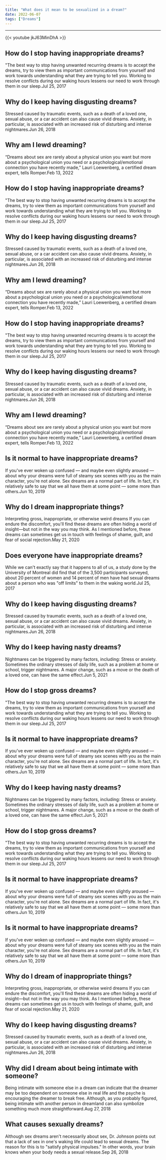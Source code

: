 ```yaml
---
title: "What does it mean to be sexualized in a dream?"
date: 2022-06-07
tags: ["Dreams"]
---
```


---
{{< youtube jkJ63MinDhA >}}
## How do I stop having inappropriate dreams?
"The best way to stop having unwanted recurring dreams is to accept the dreams, try to view them as important communications from yourself and work towards understanding what they are trying to tell you. Working to resolve conflicts during our waking hours lessens our need to work through them in our sleep.Jul 25, 2017

## Why do I keep having disgusting dreams?
Stressed caused by traumatic events, such as a death of a loved one, sexual abuse, or a car accident can also cause vivid dreams. Anxiety, in particular, is associated with an increased risk of disturbing and intense nightmares.Jun 26, 2018

## Why am I lewd dreaming?
“Dreams about sex are rarely about a physical union you want but more about a psychological union you need or a psychological/emotional connection you have recently made,” Lauri Loewenberg, a certified dream expert, tells Romper.Feb 13, 2022

## How do I stop having inappropriate dreams?
"The best way to stop having unwanted recurring dreams is to accept the dreams, try to view them as important communications from yourself and work towards understanding what they are trying to tell you. Working to resolve conflicts during our waking hours lessens our need to work through them in our sleep.Jul 25, 2017

## Why do I keep having disgusting dreams?
Stressed caused by traumatic events, such as a death of a loved one, sexual abuse, or a car accident can also cause vivid dreams. Anxiety, in particular, is associated with an increased risk of disturbing and intense nightmares.Jun 26, 2018

## Why am I lewd dreaming?
“Dreams about sex are rarely about a physical union you want but more about a psychological union you need or a psychological/emotional connection you have recently made,” Lauri Loewenberg, a certified dream expert, tells Romper.Feb 13, 2022

## How do I stop having inappropriate dreams?
"The best way to stop having unwanted recurring dreams is to accept the dreams, try to view them as important communications from yourself and work towards understanding what they are trying to tell you. Working to resolve conflicts during our waking hours lessens our need to work through them in our sleep.Jul 25, 2017

## Why do I keep having disgusting dreams?
Stressed caused by traumatic events, such as a death of a loved one, sexual abuse, or a car accident can also cause vivid dreams. Anxiety, in particular, is associated with an increased risk of disturbing and intense nightmares.Jun 26, 2018

## Why am I lewd dreaming?
“Dreams about sex are rarely about a physical union you want but more about a psychological union you need or a psychological/emotional connection you have recently made,” Lauri Loewenberg, a certified dream expert, tells Romper.Feb 13, 2022

## Is it normal to have inappropriate dreams?
If you've ever woken up confused — and maybe even slightly aroused — about why your dreams were full of steamy sex scenes with you as the main character, you're not alone. Sex dreams are a normal part of life. In fact, it's relatively safe to say that we all have them at some point — some more than others.Jun 10, 2019

## Why do I dream inappropriate things?
Interpreting gross, inappropriate, or otherwise weird dreams If you can endure the discomfort, you'll find these dreams are often hiding a world of insight—but not in the way you may think. As I mentioned before, these dreams can sometimes get us in touch with feelings of shame, guilt, and fear of social rejection.May 21, 2020

## Does everyone have inappropriate dreams?
While we can't exactly say that it happens to all of us, a study done by the University of Montreal did find that of the 3,500 participants surveyed, about 20 percent of women and 14 percent of men have had sexual dreams about a person who was "off limits" to them in the waking world.Jul 25, 2017

## Why do I keep having disgusting dreams?
Stressed caused by traumatic events, such as a death of a loved one, sexual abuse, or a car accident can also cause vivid dreams. Anxiety, in particular, is associated with an increased risk of disturbing and intense nightmares.Jun 26, 2018

## Why do I keep having nasty dreams?
Nightmares can be triggered by many factors, including: Stress or anxiety. Sometimes the ordinary stresses of daily life, such as a problem at home or school, trigger nightmares. A major change, such as a move or the death of a loved one, can have the same effect.Jun 5, 2021

## How do I stop gross dreams?
"The best way to stop having unwanted recurring dreams is to accept the dreams, try to view them as important communications from yourself and work towards understanding what they are trying to tell you. Working to resolve conflicts during our waking hours lessens our need to work through them in our sleep.Jul 25, 2017

## Is it normal to have inappropriate dreams?
If you've ever woken up confused — and maybe even slightly aroused — about why your dreams were full of steamy sex scenes with you as the main character, you're not alone. Sex dreams are a normal part of life. In fact, it's relatively safe to say that we all have them at some point — some more than others.Jun 10, 2019

## Why do I keep having nasty dreams?
Nightmares can be triggered by many factors, including: Stress or anxiety. Sometimes the ordinary stresses of daily life, such as a problem at home or school, trigger nightmares. A major change, such as a move or the death of a loved one, can have the same effect.Jun 5, 2021

## How do I stop gross dreams?
"The best way to stop having unwanted recurring dreams is to accept the dreams, try to view them as important communications from yourself and work towards understanding what they are trying to tell you. Working to resolve conflicts during our waking hours lessens our need to work through them in our sleep.Jul 25, 2017

## Is it normal to have inappropriate dreams?
If you've ever woken up confused — and maybe even slightly aroused — about why your dreams were full of steamy sex scenes with you as the main character, you're not alone. Sex dreams are a normal part of life. In fact, it's relatively safe to say that we all have them at some point — some more than others.Jun 10, 2019

## Is it normal to have inappropriate dreams?
If you've ever woken up confused — and maybe even slightly aroused — about why your dreams were full of steamy sex scenes with you as the main character, you're not alone. Sex dreams are a normal part of life. In fact, it's relatively safe to say that we all have them at some point — some more than others.Jun 10, 2019

## Why do I dream of inappropriate things?
Interpreting gross, inappropriate, or otherwise weird dreams If you can endure the discomfort, you'll find these dreams are often hiding a world of insight—but not in the way you may think. As I mentioned before, these dreams can sometimes get us in touch with feelings of shame, guilt, and fear of social rejection.May 21, 2020

## Why do I keep having disgusting dreams?
Stressed caused by traumatic events, such as a death of a loved one, sexual abuse, or a car accident can also cause vivid dreams. Anxiety, in particular, is associated with an increased risk of disturbing and intense nightmares.Jun 26, 2018

## Why did I dream about being intimate with someone?
Being intimate with someone else in a dream can indicate that the dreamer may be too dependent on someone else in real life and the psyche is encouraging the dreamer to break free. Although, as you probably figured, being intimate with another person in dreamland can also symbolize something much more straightforward.Aug 27, 2018

## What causes sexually dreams?
Although sex dreams aren't necessarily about sex, Dr. Johnson points out that a lack of sex in one's waking life could lead to sexual dreams. The reason for this is to "satisfy physical impulses." In other words, your brain knows when your body needs a sexual release.Sep 26, 2018

